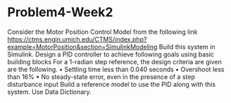 # Problem4-Week2
Consider the Motor Position Control Model from the following link https://ctms.engin.umich.edu/CTMS/index.php?example=MotorPosition&section=SimulinkModeling 
Build this system in Simulink. Design a PID controller to achieve following goals using basic building blocks
For a 1-radian step reference, the design criteria are given are the following.
• Settling time less than 0.040 seconds
• Overshoot less than 16%
• No steady-state error, even in the presence of a step disturbance input
Build a reference model to use the PID along with this system. Use Data Dictionary.

